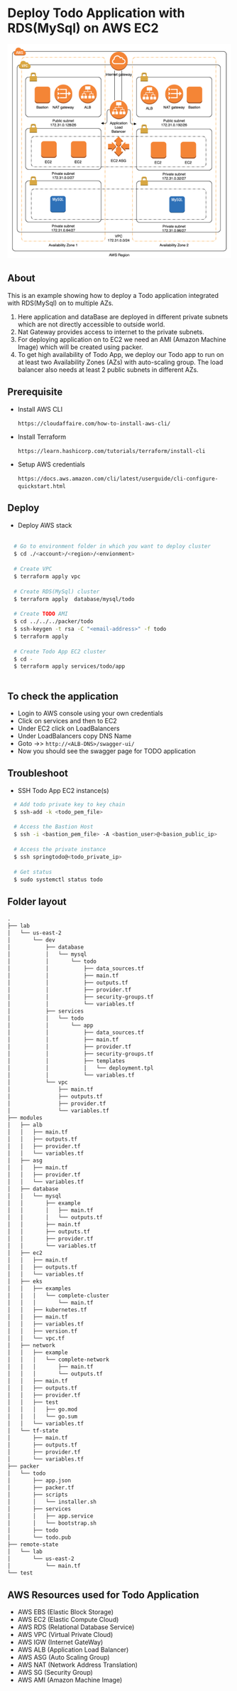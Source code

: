 # Deploy Todo Application with RDS(MySql) on AWS EC2

![Todo-RDS-MySql-EC2](todo_v_1_0_0.png)

## About ##
This is an example showing how to deploy a Todo application integrated with RDS(MySql) on to multiple AZs.

1. Here application  and dataBase are deployed in different private subnets which are not directly accessible to outside world.
2. Nat Gateway provides access to internet to the private subnets.
3. For deploying application on to EC2 we need an AMI (Amazon Machine Image) which will be created using packer.
4. To get high availability of Todo App, we deploy our Todo app to run on at least two Availability Zones (AZs) with auto-scaling group. The load balancer also needs at least 2 public subnets in different AZs.

## Prerequisite ##

- Install AWS CLI

  `https://cloudaffaire.com/how-to-install-aws-cli/`
  
- Install Terraform

  `https://learn.hashicorp.com/tutorials/terraform/install-cli`
  
- Setup AWS credentials

  `https://docs.aws.amazon.com/cli/latest/userguide/cli-configure-quickstart.html`

## Deploy ##

- Deploy AWS stack

```bash 
  
  # Go to environment folder in which you want to deploy cluster
  $ cd ./<account>/<region>/<envionment>
  
  # Create VPC
  $ terraform apply vpc 
  
  # Create RDS(MySql) cluster
  $ terraform apply  database/mysql/todo
  
  # Create TODO AMI
  $ cd ../../../packer/todo 
  $ ssh-keygen -t rsa -C "<email-address>" -f todo
  $ terraform apply 
  
  # Create Todo App EC2 cluster
  $ cd -
  $ terraform apply services/todo/app
    
```

## To check the application ##

- Login to AWS console using your own credentials
- Click on  services and then to EC2
- Under EC2 click on LoadBalancers
- Under LoadBalancers copy DNS Name
- Goto ->> `http://<ALB-DNS>/swagger-ui/`
- Now you should see the swagger page for TODO application


## Troubleshoot ##

- SSH Todo App EC2 instance(s)

```bash
  # Add todo private key to key chain
  $ ssh-add -k <todo_pem_file>
   
  # Access the Bastion Host
  $ ssh -i <bastion_pem_file> -A <bastion_user>@<basion_public_ip>
   
  # Access the private instance
  $ ssh springtodo@<todo_private_ip>
   
  # Get status
  $ sudo systemctl status todo

```

## Folder layout 
```
.
├── lab
│   └── us-east-2
│       └── dev
│           ├── database
│           │   └── mysql
│           │       └── todo
│           │           ├── data_sources.tf
│           │           ├── main.tf
│           │           ├── outputs.tf
│           │           ├── provider.tf
│           │           ├── security-groups.tf
│           │           └── variables.tf
│           ├── services
│           │   └── todo
│           │       └── app
│           │           ├── data_sources.tf
│           │           ├── main.tf
│           │           ├── provider.tf
│           │           ├── security-groups.tf
│           │           ├── templates
│           │           │   └── deployment.tpl
│           │           └── variables.tf
│           └── vpc
│               ├── main.tf
│               ├── outputs.tf
│               ├── provider.tf
│               └── variables.tf
├── modules
│   ├── alb
│   │   ├── main.tf
│   │   ├── outputs.tf
│   │   ├── provider.tf
│   │   └── variables.tf
│   ├── asg
│   │   ├── main.tf
│   │   ├── provider.tf
│   │   └── variables.tf
│   ├── database
│   │   └── mysql
│   │       ├── example
│   │       │   ├── main.tf
│   │       │   └── outputs.tf
│   │       ├── main.tf
│   │       ├── outputs.tf
│   │       ├── provider.tf
│   │       └── variables.tf
│   ├── ec2
│   │   ├── main.tf
│   │   ├── outputs.tf
│   │   └── variables.tf
│   ├── eks
│   │   ├── examples
│   │   │   └── complete-cluster
│   │   │       └── main.tf
│   │   ├── kubernetes.tf
│   │   ├── main.tf
│   │   ├── variables.tf
│   │   ├── version.tf
│   │   └── vpc.tf
│   ├── network
│   │   ├── example
│   │   │   └── complete-network
│   │   │       ├── main.tf
│   │   │       └── outputs.tf
│   │   ├── main.tf
│   │   ├── outputs.tf
│   │   ├── provider.tf
│   │   ├── test
│   │   │   ├── go.mod
│   │   │   └── go.sum
│   │   └── variables.tf
│   └── tf-state
│       ├── main.tf
│       ├── outputs.tf
│       ├── provider.tf
│       └── variables.tf
├── packer
│   └── todo
│       ├── app.json
│       ├── packer.tf
│       ├── scripts
│       │   └── installer.sh
│       ├── services
│       │   ├── app.service
│       │   └── bootstrap.sh
│       ├── todo
│       └── todo.pub
├── remote-state
│   └── lab
│       └── us-east-2
│           └── main.tf
└── test
```


## AWS Resources used for Todo Application

- AWS EBS (Elastic Block Storage)
- AWS EC2 (Elastic Compute Cloud)
- AWS RDS (Relational Database Service)
- AWS VPC (Virtual Private Cloud)
- AWS IGW (Internet GateWay)
- AWS ALB (Application Load Balancer)
- AWS ASG (Auto Scaling Group)
- AWS NAT (Network Address Translation)
- AWS SG  (Security Group)
- AWS AMI (Amazon Machine Image)
